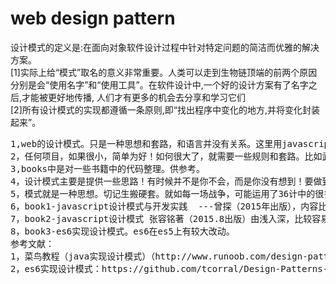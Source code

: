 # web design pattern
<p>

设计模式的定义是:在面向对象软件设计过程中针对特定问题的简洁而优雅的解决方案。<br/>
[1]实际上给“模式”取名的意义非常重要。人类可以走到生物链顶端的前两个原因分别是会“使用名字”和“使用工具”。在软件设计中,一个好的设计方案有了名字之后,才能被更好地传播, 人们才有更多的机会去分享和学习它们<br/>
[2]所有设计模式的实现都遵循一条原则,即“找出程序中变化的地方,并将变化封装起来”。<br/>
</p>
<pre>
1,web的设计模式。只是一种思想和套路，和语言并没有关系。这里用javascript实现的。
2，任何项目，如果很小，简单为好！如何很大了，就需要一些规则和套路。比如武术秘籍，孙子兵法之类。
3,books中是对一些书籍中的代码整理。供参考。
4，设计模式主要是提供一些思路！有时候并不是你不会，而是你没有想到！要做到胸有成竹，必须胸中有万千策略！
5，模式就是一种思想。切记生搬硬套。就如每一场战争，可能运用了36计中的很多计策组合。
6，book1-javascript设计模式与开发实践  ---曾探（2015年出版），内容比较深。
7，book2-javascript设计模式 张容铭著（2015.8出版）由浅入深，比较容易理解。对比着看，颇有收获
8，book3-es6实现设计模式。es6在es5上有较大改动。
参考文献：
1，菜鸟教程（java实现设计模式）（http://www.runoob.com/design-pattern/design-pattern-tutorial.html）
2，es6实现设计模式：https://github.com/tcorral/Design-Patterns-in-Javascript
</pre>

